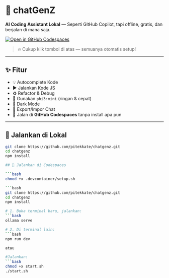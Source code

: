 # 💬 chatGenZ

**AI Coding Assistant Lokal** — Seperti GitHub Copilot, tapi offline, gratis, dan berjalan di mana saja.

[![Open in GitHub Codespaces](https://github.com/codespaces/badge.svg)](https://codespaces.new/username/chatgenz)

> 🔥 Cukup klik tombol di atas — semuanya otomatis setup!

---

## ✨ Fitur
- 💡 Autocomplete Kode
- ▶️ Jalankan Kode JS
- ♻️ Refactor & Debug
- 🧠 Gunakan `phi3:mini` (ringan & cepat)
- 🌙 Dark Mode
- 💾 Export/Impor Chat
- 🚀 Jalan di **GitHub Codespaces** tanpa install apa pun

---

## 🚀 Jalankan di Lokal

```bash
git clone https://github.com/pitekkate/chatgenz.git
cd chatgenz
npm install

## 🚀 Jalankan di Codespaces

```bash
chmod +x .devcontainer/setup.sh

```bash
git clone https://github.com/pitekkate/chatgenz.git
cd chatgenz
npm install

# 1. Buka terminal baru, jalankan:
```bash
ollama serve

# 2. Di terminal lain:
```bash
npm run dev

atau

#Jalankan: 
```bash
chmod +x start.sh 
./start.sh
